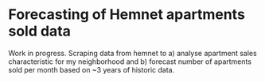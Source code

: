 # Forecasting of Hemnet apartments sold data

Work in progress. Scraping data from hemnet to a) analyse apartment sales characteristic for my neighborhood and b) forecast number of apartments sold per month based on ~3 years of historic data.
